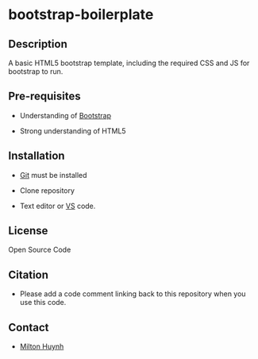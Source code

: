# bootstrap-boilerplate

## Description
A basic HTML5 bootstrap template, including the required CSS and JS for bootstrap to run.

## Pre-requisites
- Understanding of [Bootstrap](https://getbootstrap.com)

- Strong understanding of HTML5

## Installation
- [Git](https://git-scm.com/) must be installed

- Clone repository

- Text editor or [VS](https://code.visualstudio.com) code.

## License
Open Source Code

## Citation
- Please add a code comment linking back to this repository when you use this code.

## Contact
- [Milton Huynh](miltonhuynh@gmail.com)
